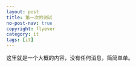 ```yaml
---
layout: post
title: 第一次的测试
no-post-nav: true
copyright: flyever
category: it
tags: [it]
---
```


这里就是一个大概的内容，没有任何消息，简简单单。